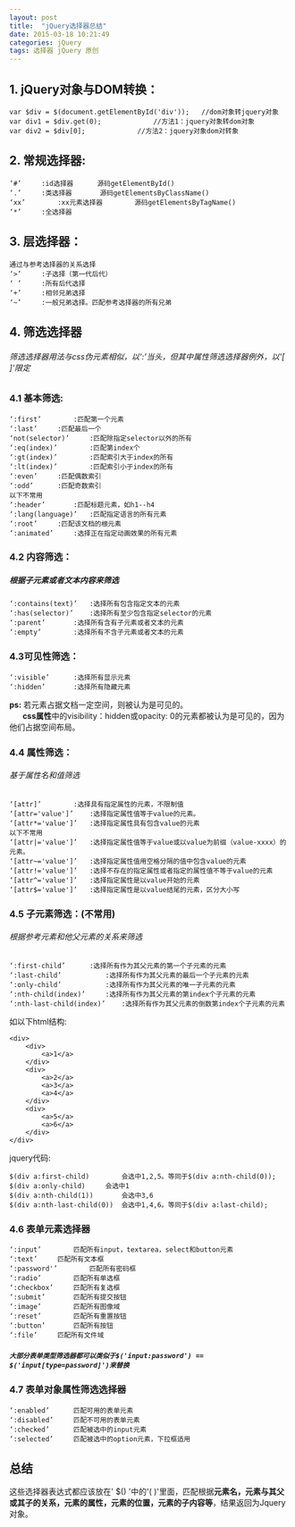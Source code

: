 ```yaml
---
layout: post
title:  "jQuery选择器总结"
date: 2015-03-18 10:21:49
categories: jQuery
tags: 选择器 jQuery 原创
---
```

## 1. jQuery对象与DOM转换： ##
	var $div = $(document.getElementById('div'));	//dom对象转jquery对象
	var div1 = $div.get(0);				//方法1：jquery对象转dom对象
	var div2 = $div[0];				//方法2：jquery对象dom对转象

## 2. 常规选择器: ##
	‘#’		:id选择器		源码getElementById()
	‘.’		:类选择器		源码getElementsByClassName()
	‘xx’		:xx元素选择器		源码getElementsByTagName()
	‘*’		:全选择器

## 3. 层选择器： ##
	通过与参考选择器的关系选择
	‘>’		:子选择（第一代后代）
	‘ ’		:所有后代选择
	‘+’		:相邻兄弟选择
	‘~’		:一般兄弟选择。匹配参考选择器的所有兄弟

## 4. 筛选选择器 ##
###### 筛选选择器用法与css伪元素相似，以‘:’当头，但其中属性筛选选择器例外，以'[ ]'限定 ######

### 4.1 基本筛选: ###
	‘:first’		:匹配第一个元素
	‘:last’		:匹配最后一个
	‘not(selector)’ 	:匹配除指定selector以外的所有
	‘:eq(index)’		:匹配第index个
	‘:gt(index)’		:匹配索引大于index的所有
	‘:lt(index)’		:匹配索引小于index的所有
	‘:even’		:匹配偶数索引
	‘:odd’		:匹配奇数索引
	以下不常用
	‘:header’		:匹配标题元素，如h1--h4
	‘:lang(language)’	:匹配指定语言的所有元素
	‘:root’		:匹配该文档的根元素
	‘:animated’		:选择正在指定动画效果的所有元素

### 4.2 内容筛选： ###
##### 根据子元素或者文本内容来筛选 #####
	‘:contains(text)’	:选择所有包含指定文本的元素
	‘:has(selector)’	:选择所有至少包含指定selector的元素
	‘:parent’		:选择所有含有子元素或者文本的元素
	‘:empty’		:选择所有不含子元素或者文本的元素

### 4.3可见性筛选： ###
	‘:visible’		:选择所有显示元素
	‘:hidden’		:选择所有隐藏元素

**ps:** 若元素占据文档一定空间，则被认为是可见的。
<br>&nbsp;&nbsp;&nbsp;&nbsp;&nbsp;&nbsp;**css属性**中的visibility：hidden或opacity: 0的元素都被认为是可见的，因为他们占据空间布局。

### 4.4 属性筛选： ###
###### 基于属性名和值筛选 ######
	‘[attr]’		:选择具有指定属性的元素，不限制值
	‘[attr='value']’	:选择指定属性值等于value的元素。
	‘[attr*='value']’	:选择指定属性具有包含value的元素
	以下不常用
	‘[attr|='value']’	:选择指定属性值等于value或以value为前缀（value-xxxx）的元素。
	‘[attr~='value']’	:选择指定属性值用空格分隔的值中包含value的元素
	‘[attr!='value']’	:选择不存在的指定属性或者指定的属性值不等于value的元素
	‘[attr^='value']’	:选择指定属性是以value开始的元素
	‘[attr$='value']’	:选择指定属性是以value结尾的元素，区分大小写

### 4.5 子元素筛选：(不常用) ###
###### 根据参考元素和他父元素的关系来筛选 ######
	‘:first-child’		:选择所有作为其父元素的第一个子元素的元素
	‘:last-child’			:选择所有作为其父元素的最后一个子元素的元素
	‘:only-child’			:选择所有作为其父元素的唯一子元素的元素
	‘:nth-child(index)’		:选择所有作为其父元素的第index个子元素的元素
	‘:nth-last-child(index)’	:选择所有作为其父元素的倒数第index个子元素的元素

如以下html结构:
    
	<div>
		<div>
			<a>1</a>
		</div>
		<div>
			<a>2</a>
			<a>3</a>
			<a>4</a>
		</div>
		<div>
			<a>5</a>
			<a>6</a>
		</div>
	</div>

jquery代码:
    
	$(div a:first-child)		会选中1,2,5。等同于$(div a:nth-child(0));
	$(div a:only-child)		会选中1
	$(div a:nth-child(1))		会选中3,6
	$(div a:nth-last-child(0))	会选中1,4,6。等同于$(div a:last-child);

### 4.6 表单元素选择器 ###
	‘:input’		匹配所有input，textarea，select和button元素
	‘:text’		匹配所有文本框
	‘:password'’		匹配所有密码框
	‘:radio’		匹配所有单选框
	‘:checkbox’		匹配所有复选框
	‘:submit’		匹配所有提交按钮
	‘:image’		匹配所有图像域
	‘:reset’		匹配所有重置按钮
	‘:button’		匹配所有按钮
	‘:file’		匹配所有文件域

##### `大部分表单类型筛选器都可以类似于$('input:password') == $('input[type=password]')来替换` #####

### 4.7 表单对象属性筛选选择器 ###
	‘:enabled’		匹配可用的表单元素
	‘:disabled’		匹配不可用的表单元素
	‘:checked’		匹配被选中的input元素
	‘:selected’		匹配被选中的option元素，下拉框适用

## 总结 ##
这些选择器表达式都应该放在' $() '中的'( )'里面，匹配根据**元素名，元素与其父或其子的关系，元素的属性，元素的位置，元素的子内容等**，结果返回为Jquery对象。